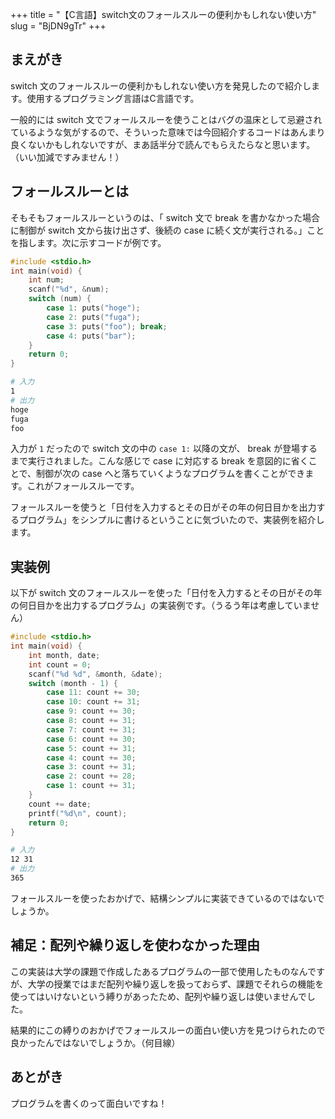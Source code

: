 +++
title = "【C言語】switch文のフォールスルーの便利かもしれない使い方"
slug = "BjDN9gTr"
+++

## まえがき

switch 文のフォールスルーの便利かもしれない使い方を発見したので紹介します。使用するプログラミング言語はC言語です。

一般的には switch 文でフォールスルーを使うことはバグの温床として忌避されているような気がするので、そういった意味では今回紹介するコードはあんまり良くないかもしれないですが、まあ話半分で読んでもらえたらなと思います。（いい加減ですみません！）

## フォールスルーとは

そもそもフォールスルーというのは、「 switch 文で break を書かなかった場合に制御が switch 文から抜け出さず、後続の case に続く文が実行される。」ことを指します。次に示すコードが例です。

```c
#include <stdio.h>
int main(void) {
    int num;
    scanf("%d", &num);
    switch (num) {
        case 1: puts("hoge");
        case 2: puts("fuga");
        case 3: puts("foo"); break;
        case 4: puts("bar");
    }
    return 0;
}
```

```bash
# 入力
1
# 出力
hoge
fuga
foo
```

入力が `1` だったので switch 文の中の `case 1:` 以降の文が、 break が登場するまで実行されました。こんな感じで case に対応する break を意図的に省くことで、制御が次の case へと落ちていくようなプログラムを書くことができます。これがフォールスルーです。

フォールスルーを使うと「日付を入力するとその日がその年の何日目かを出力するプログラム」をシンプルに書けるということに気づいたので、実装例を紹介します。


## 実装例

以下が switch 文のフォールスルーを使った「日付を入力するとその日がその年の何日目かを出力するプログラム」の実装例です。（うるう年は考慮していません）

```c
#include <stdio.h>
int main(void) {
    int month, date;
    int count = 0;
    scanf("%d %d", &month, &date);
    switch (month - 1) {
        case 11: count += 30;
        case 10: count += 31;
        case 9: count += 30;
        case 8: count += 31;
        case 7: count += 31;
        case 6: count += 30;
        case 5: count += 31;
        case 4: count += 30;
        case 3: count += 31;
        case 2: count += 28;
        case 1: count += 31;
    }
    count += date;
    printf("%d\n", count);
    return 0;
}
```

```bash
# 入力
12 31
# 出力
365
```

フォールスルーを使ったおかげで、結構シンプルに実装できているのではないでしょうか。

## 補足：配列や繰り返しを使わなかった理由

この実装は大学の課題で作成したあるプログラムの一部で使用したものなんですが、大学の授業ではまだ配列や繰り返しを扱っておらず、課題でそれらの機能を使ってはいけないという縛りがあったため、配列や繰り返しは使いませんでした。

結果的にこの縛りのおかげでフォールスルーの面白い使い方を見つけられたので良かったんではないでしょうか。（何目線）


## あとがき

プログラムを書くのって面白いですね！
